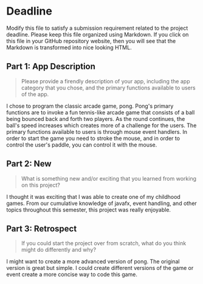 # Deadline

Modify this file to satisfy a submission requirement related to the project
deadline. Please keep this file organized using Markdown. If you click on
this file in your GitHub repository website, then you will see that the
Markdown is transformed into nice looking HTML.

## Part 1: App Description

> Please provide a firendly description of your app, including the app
> category that you chose, and the primary functions available to users
> of the app.

I chose to program the classic arcade game, pong. Pong's primary functions are to invoke
a fun tennis-like arcade game that consists of a ball being bounced back and forth two players.
As the round continues, the ball's speed increases which creates more of a challenge for the users.
The primary functions available to users is through mouse event handlers. In order to start the game you
need to stroke the mouse, and in order to control the user's paddle, you can control it with the mouse.

## Part 2: New

> What is something new and/or exciting that you learned from working
> on this project?

I thought it was exciting that I was able to create one of my childhood games. From our cumulative
knowledge of javafx, event handling, and other topics throughout this semester, this project was really enjoyable.

## Part 3: Retrospect

> If you could start the project over from scratch, what do
> you think might do differently and why?

I might want to create a more advanced version of pong. The original version is great but simple. I could
create different versions of the game or event create a more concise way to code this game.
